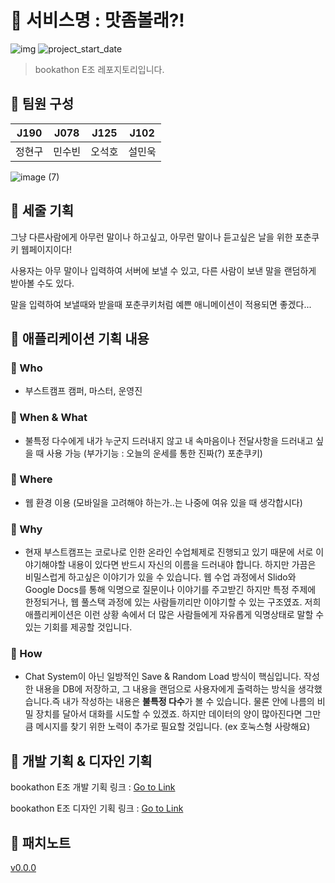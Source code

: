 # 🍘 서비스명 : 맛좀볼래?!

![img](https://img.shields.io/badge/Express--orange) ![project_start_date](https://img.shields.io/badge/Dedate%20Start%20Date-2021--09--23-informational.svg)

> bookathon E조 레포지토리입니다.

## 🥕 팀원 구성

| J190   | J078   | J125  | J102   | 
| :------: | :------: | :------: | :------: |
| 정현구 | 민수빈 | 오석호 | 설민욱 |

![image (7)](https://user-images.githubusercontent.com/69030160/134611560-ec17886d-3b89-4210-98ff-d5ffdd8561da.png)


## 🥟 세줄 기획

그냥 다른사람에게 아무런 말이나 하고싶고, 아무런 말이나 듣고싶은 날을 위한 포춘쿠키 웹페이지이다!

사용자는 아무 말이나 입력하여 서버에 보낼 수 있고, 다른 사람이 보낸 말을 랜덤하게 받아볼 수도 있다.

말을 입력하여 보낼때와 받을때 포춘쿠키처럼 예쁜 애니메이션이 적용되면 좋겠다...

## 🥜 애플리케이션 기획 내용

### 🍺 Who

- 부스트캠프 캠퍼, 마스터, 운영진

### 🍺 When & What

- 불특정 다수에게 내가 누군지 드러내지 않고 내 속마음이나 전달사항을 드러내고 싶을 때 사용 가능 (부가기능 : 오늘의 운세를 통한 진짜(?) 포춘쿠키)

### 🍺 Where

- 웹 환경 이용 (모바일을 고려해야 하는가..는 나중에 여유 있을 때 생각합시다)

### 🍺 Why

- 현재 부스트캠프는 코로나로 인한 온라인 수업체제로 진행되고 있기 때문에 서로 이야기해야할 내용이 있다면 반드시 자신의 이름을 드러내야 합니다. 하지만 가끔은 비밀스럽게 하고싶은 이야기가 있을 수 있습니다. 웹 수업 과정에서 Slido와 Google Docs를 통해 익명으로 질문이나 이야기를 주고받긴 하지만 특정 주제에 한정되거나, 웹 풀스택 과정에 있는 사람들끼리만 이야기할 수 있는 구조였죠. 저희 애플리케이션은 이런 상황 속에서 더 많은 사람들에게 자유롭게 익명상태로 말할 수 있는 기회를 제공할 것입니다.

### 🍺 How

- Chat System이 아닌 일방적인 Save & Random Load 방식이 핵심입니다. 작성한 내용을 DB에 저장하고, 그 내용을 랜덤으로 사용자에게 출력하는 방식을 생각했습니다.즉 내가 작성하는 내용은 **불특정 다수**가 볼 수 있습니다. 물론 안에 나름의 비밀 장치를 달아서 대화를 시도할 수 있겠죠. 하지만 데이터의 양이 많아진다면 그만큼 메시지를 찾기 위한 노력이 추가로 필요할 것입니다. (ex 호눅스형 사랑해요)

## 📃 개발 기획 & 디자인 기획

bookathon E조 개발 기획 링크 : [Go to Link](https://onyx-knee-40f.notion.site/2e86f7fa734f4427987479b7238ae763)

bookathon E조 디자인 기획 링크 : [Go to Link](https://www.figma.com/file/Gl4bE7UHwQ3yyRqFtnusaI/)

## 📃 패치노트 

[v0.0.0](https://github.com/boostcampwm-2021/bookathon_E/wiki/%EB%A7%9B%EC%A2%80-%EB%B3%BC%EB%9E%98%3F!-%ED%8C%A8%EC%B9%98%EB%85%B8%ED%8A%B8-v0.0.0)
